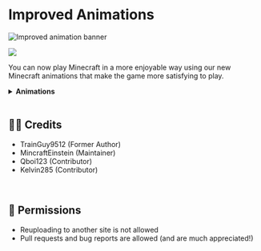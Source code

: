 # Improved Animations

![Improved animation banner](https://github.com/Alpha-thebaby/ImprovedAnimations/assets/115327854/ee8f9cb7-f725-4df1-9bb4-3db745a97751)


[![](https://img.shields.io/badge/Curseforge-Download-orange?style=for-the-badge&logo=curseforge)](https://www.curseforge.com/minecraft/mc-mods/improved-animations)

You can now play Minecraft in a more enjoyable way using our new Minecraft animations that make the game more satisfying to play.
<br>
 
<details>
<summary><b>Animations</b></summary>
<b>Player Animations:</b>
<br>
<ul>
<li>Basic movement</li>
<li>Sprinting</li>
<li>Jumping</li>
<li>Sprint jumping</li>
<li>Swimming</li>
<li>Sword slashes</li>
<li>Fist punching</li>
<li>Sneaking</li>
<li>Ladder climbing</li>
<li>Falling</li>
</ul>
 
<b>Creeper Animations:</b>
<ul>
<li>Basic movement</li>
</ul>
</details>
<br>
 
## 🙎‍♂️ Credits
<ul>
<li>TrainGuy9512 (Former Author)</li>
<li>MincraftEinstein (Maintainer)</li>
<li>Qboi123 (Contributor)</li>
<li>Kelvin285 (Contributor)</li>
</ul>
<br>

## 📜 Permissions
<ul>
<li>Reuploading to another site is not allowed</li>
<li>Pull requests and bug reports are allowed (and are much appreciated!)</li>
</ul>
